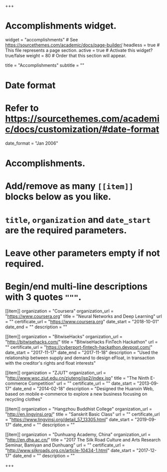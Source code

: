 +++
# Accomplishments widget.
widget = "accomplishments"  # See https://sourcethemes.com/academic/docs/page-builder/
headless = true  # This file represents a page section.
active = true  # Activate this widget? true/false
weight = 80  # Order that this section will appear.

title = "Accomplish&shy;ments"
subtitle = ""

# Date format
#   Refer to https://sourcethemes.com/academic/docs/customization/#date-format
date_format = "Jan 2006"

# Accomplishments.
#   Add/remove as many `[[item]]` blocks below as you like.
#   `title`, `organization` and `date_start` are the required parameters.
#   Leave other parameters empty if not required.
#   Begin/end multi-line descriptions with 3 quotes `"""`.

[[item]]
  organization = "Coursera"
  organization_url = "https://www.coursera.org"
  title = "Neural Networks and Deep Learning"
  url = ""
  certificate_url = "https://www.coursera.org"
  date_start = "2018-10-01"
  date_end = ""
  description = ""

[[item]]
  organization = "BitwiseHacks"
  organization_url = "http://bitwisehacks.com/"
  title = "BitwiseHacks FinTech Hackathon"
  url = ""
  certificate_url = "https://cyberport-fintech-hackathon.devpost.com/"
  date_start = "2017-11-17"
  date_end = "2017-11-18"
  description = "Used the relationship between supply and demand to design eFloat, in transaction with the creditor's rights and float interests"

[[item]]
  organization = "ZJUT"
  organization_url = "http://www.wsc.zjut.edu.cn/zjuteng/jsp2/index.jsp"
  title = "The Ninth E-commerce Competition"
  url = ""
  certificate_url = ""
  date_start = "2013-09-17"
  date_end = "2014-02-18"
  description = "Designed the Huanxin Web, based on mobile e-commerce to explore a new business focusing on recycling clothes"

[[item]]
  organization = "Hangzhou Buddhist College"
  organization_url = "http://en.lingyinsi.org/"
  title = "Sanskrit Basic Class"
  url = ""
  certificate_url = "https://www.lingyinsi.org/detail_57_13305.html"
  date_start = "2019-09-17"
  date_end = ""
  description = ""


[[item]]
  organization = "Dunhuang Academy, China"
  organization_url = "http://en.dha.ac.cn/"
  title = "2017 The Silk Road Culture and Arts Research Seminar, Bamiyan and Dunhuang"
  url = ""
  certificate_url = "http://www.silkroads.org.cn/article-10434-1.html"
  date_start = "2017-12-17"
  date_end = ""
  description = ""

+++
